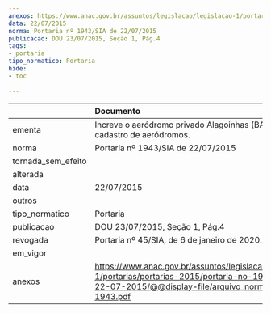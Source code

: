 ```yaml
---
anexos: https://www.anac.gov.br/assuntos/legislacao/legislacao-1/portarias/portarias-2015/portaria-no-1943-sia-de-22-07-2015/@@display-file/arquivo_norma/PA2015-1943.pdf
data: 22/07/2015
norma: Portaria nº 1943/SIA de 22/07/2015
publicacao: DOU 23/07/2015, Seção 1, Pág.4
tags:
- portaria
tipo_normatico: Portaria
hide: 
- toc 
 
---
```


|                    | Documento                                                                                                                                                         |
|:-------------------|:------------------------------------------------------------------------------------------------------------------------------------------------------------------|
| ementa             | Increve o aeródromo privado Alagoinhas (BA) no cadastro de aeródromos.                                                                                            |
| norma              | Portaria nº 1943/SIA de 22/07/2015                                                                                                                                |
| tornada_sem_efeito |                                                                                                                                                                   |
| alterada           |                                                                                                                                                                   |
| data               | 22/07/2015                                                                                                                                                        |
| outros             |                                                                                                                                                                   |
| tipo_normatico     | Portaria                                                                                                                                                          |
| publicacao         | DOU 23/07/2015, Seção 1, Pág.4                                                                                                                                    |
| revogada           | Portaria nº 45/SIA, de 6 de janeiro de 2020.                                                                                                                      |
| em_vigor           |                                                                                                                                                                   |
| anexos             | https://www.anac.gov.br/assuntos/legislacao/legislacao-1/portarias/portarias-2015/portaria-no-1943-sia-de-22-07-2015/@@display-file/arquivo_norma/PA2015-1943.pdf |